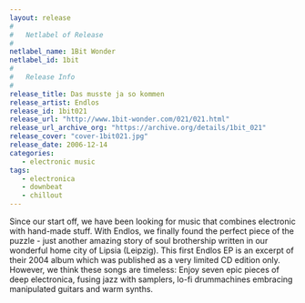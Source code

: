 ```yaml
---
layout: release
#
#   Netlabel of Release
#
netlabel_name: 1Bit Wonder
netlabel_id: 1bit
#
#   Release Info
#
release_title: Das musste ja so kommen
release_artist: Endlos
release_id: 1bit021
release_url: "http://www.1bit-wonder.com/021/021.html"
release_url_archive_org: "https://archive.org/details/1bit_021"
release_cover: "cover-1bit021.jpg"
release_date: 2006-12-14
categories:
   - electronic music
tags:
   - electronica
   - downbeat
   - chillout
---
```

Since our start off, we have been looking for music that combines electronic with hand-made stuff. With Endlos, we finally found the perfect piece of the puzzle - just another amazing story of soul brothership written in our wonderful home city of Lipsia (Leipzig). This first Endlos EP is an excerpt of their 2004 album which was published as a very limited CD edition only. However, we think these songs are timeless: Enjoy seven epic pieces of deep electronica, fusing jazz with samplers, lo-fi drummachines embracing manipulated guitars and warm synths.